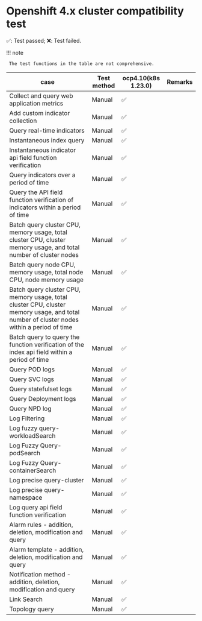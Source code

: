 # Openshift 4.x cluster compatibility test

✅: Test passed; ❌: Test failed.

!!! note

     The test functions in the table are not comprehensive.

| case | Test method | ocp4.10(k8s 1.23.0) | Remarks |
| ------------ | ---------------- |--------- |--------- |
| Collect and query web application metrics | Manual | ✅| |
| Add custom indicator collection | Manual | ✅| |
| Query real-time indicators | Manual | ✅| |
| Instantaneous index query | Manual | ✅| |
| Instantaneous indicator api field function verification | Manual | ✅| |
| Query indicators over a period of time | Manual | ✅| |
| Query the API field function verification of indicators within a period of time | Manual | ✅| |
| Batch query cluster CPU, memory usage, total cluster CPU, cluster memory usage, and total number of cluster nodes | Manual | ✅| |
| Batch query node CPU, memory usage, total node CPU, node memory usage | Manual | ✅| |
| Batch query cluster CPU, memory usage, total cluster CPU, cluster memory usage, and total number of cluster nodes within a period of time | Manual | ✅| |
| Batch query to query the function verification of the index api field within a period of time | Manual | ✅ ||
| Query POD logs | Manual | ✅| |
| Query SVC logs | Manual | ✅| |
| Query statefulset logs | Manual | ✅| |
| Query Deployment logs | Manual | ✅| |
| Query NPD log | Manual | ✅| |
| Log Filtering | Manual | ✅| |
| Log fuzzy query-workloadSearch | Manual | ✅| |
| Log Fuzzy Query-podSearch | Manual | ✅| |
| Log Fuzzy Query-containerSearch | Manual | ✅| |
| Log precise query-cluster | Manual | ✅| |
| Log precise query-namespace | Manual | ✅| |
| Log query api field function verification | Manual | ✅| |
| Alarm rules - addition, deletion, modification and query | Manual | ✅ ||
| Alarm template - addition, deletion, modification and query | Manual | ✅ ||
| Notification method - addition, deletion, modification and query | Manual | ✅ ||
| Link Search | Manual | ✅ ||
| Topology query | Manual | ✅ ||
